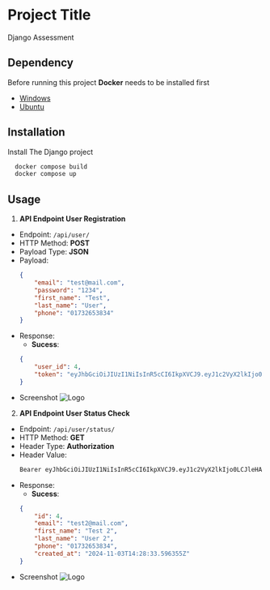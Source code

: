 
# Project Title

Django Assessment


## Dependency

Before running this project **Docker** needs to be installed first

- [Windows](https://docs.docker.com/desktop/install/windows-install/)
- [Ubuntu](https://docs.docker.com/desktop/install/linux/)



## Installation

Install The Django project

```bash
  docker compose build
  docker compose up
```
    
## Usage

1. **API Endpoint User Registration**
- Endpoint: `/api/user/`
- HTTP Method: **POST**
- Payload Type: **JSON**
- Payload: 
    ```json
    {
        "email": "test@mail.com",
        "password": "1234",
        "first_name": "Test",
        "last_name": "User",
        "phone": "01732653834"
    }
    ```
- Response:
    - **Sucess**: 
    ```json
    {
        "user_id": 4,
        "token": "eyJhbGciOiJIUzI1NiIsInR5cCI6IkpXVCJ9.eyJ1c2VyX2lkIjo0LCJleHAiOjE3MzA2NDQ3MTMsImlhdCI6MTczMDY0NDExM30.3sVm6ZMUs0x_lwoEO9rVd3RqgIsgVkjpLkpBEgWFjzE"
    }
    ```
- Screenshot
    ![Logo](https://i.ibb.co.com/MMz17sK/Screenshot-5.png)

2. **API Endpoint User Status Check**

- Endpoint: `/api/user/status/`
- HTTP Method: **GET**
- Header Type: **Authorization**
- Header Value:
    ```bash
    Bearer eyJhbGciOiJIUzI1NiIsInR5cCI6IkpXVCJ9.eyJ1c2VyX2lkIjo0LCJleHAiOjE3MzA2NDQ3MTMsImlhdCI6MTczMDY0NDExM30.3sVm6ZMUs0x_lwoEO9rVd3RqgIsgVkjpLkpBEgWFjzE
    ```
- Response:
    - **Sucess**: 
    ```json
    {
        "id": 4,
        "email": "test2@mail.com",
        "first_name": "Test 2",
        "last_name": "User 2",
        "phone": "01732653834",
        "created_at": "2024-11-03T14:28:33.596355Z"
    }
    ```
- Screenshot
    ![Logo](https://i.ibb.co.com/TcvmdJ4/Screenshot-6.png)